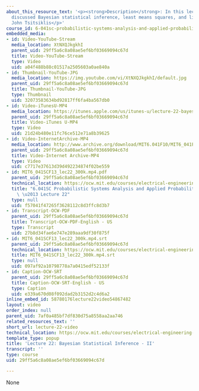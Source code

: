 ```yaml
---
about_this_resource_text: '<p><strong>Description</strong>: In this lecture, the professor
  discussed Bayesian statistical inference, least means squares, and linear LMS estimation.</p>  <p><strong>Instructor</strong>:
  John Tsitsiklis</p>'
course_id: 6-041sc-probabilistic-systems-analysis-and-applied-probability-fall-2013
embedded_media:
- id: Video-YouTube-Stream
  media_location: XtNXQJkgkhI
  parent_uid: 29ff5a6c8a08ae5ef6bf03669094c67d
  title: Video-YouTube-Stream
  type: Video
  uid: a04f488b88c01517a2505603a0ae840a
- id: Thumbnail-YouTube-JPG
  media_location: https://img.youtube.com/vi/XtNXQJkgkhI/default.jpg
  parent_uid: 29ff5a6c8a08ae5ef6bf03669094c67d
  title: Thumbnail-YouTube-JPG
  type: Thumbnail
  uid: 32073583634bd92817ff6fa4ba567db0
- id: Video-iTunesU-MP4
  media_location: https://itunes.apple.com/us/itunes-u/lecture-22-bayesian-statistical/id577778306?i=123745456
  parent_uid: 29ff5a6c8a08ae5ef6bf03669094c67d
  title: Video-iTunes U-MP4
  type: Video
  uid: 21d24b480e11fc76ce512e71a8b39625
- id: Video-InternetArchive-MP4
  media_location: http://www.archive.org/download/MIT6.041F10/MIT6_041F11_lec22_300k.mp4
  parent_uid: 29ff5a6c8a08ae5ef6bf03669094c67d
  title: Video-Internet Archive-MP4
  type: Video
  uid: c7717e37613d39d492234874f02be559
- id: MIT6_041SCF13_lec22_300k.mp4.pdf
  parent_uid: 29ff5a6c8a08ae5ef6bf03669094c67d
  technical_location: https://ocw.mit.edu/courses/electrical-engineering-and-computer-science/6-041sc-probabilistic-systems-analysis-and-applied-probability-fall-2013/resource-index/lecture-videos/lecture-22-video/MIT6_041SCF13_lec22_300k.mp4.pdf
  title: "6.041SC Probabilistic Systems Analysis and Applied Probability, Fall 2013Transcript\
    \ \u2013 Lecture 22"
  type: null
  uid: f57041f47265f3628112c8d3ffc8d3b7
- id: Transcript-OCW-PDF
  parent_uid: 29ff5a6c8a08ae5ef6bf03669094c67d
  title: Transcript-OCW-PDF-English - US
  type: Transcript
  uid: 27b8d34fae6e747e289aaa9df30f875f
- id: MIT6_041SCF13_lec22_300k.mp4.srt
  parent_uid: 29ff5a6c8a08ae5ef6bf03669094c67d
  technical_location: https://ocw.mit.edu/courses/electrical-engineering-and-computer-science/6-041sc-probabilistic-systems-analysis-and-applied-probability-fall-2013/resource-index/lecture-videos/lecture-22-video/MIT6_041SCF13_lec22_300k.mp4.srt
  title: MIT6_041SCF13_lec22_300k.mp4.srt
  type: null
  uid: 097af92a10798778a7a0415edf52133f
- id: Caption-OCW-SRT
  parent_uid: 29ff5a6c8a08ae5ef6bf03669094c67d
  title: Caption-OCW-SRT-English - US
  type: Caption
  uid: e339a670d08f092dad2b3152d2c4d6a2
inline_embed_id: 58780176lecture22video54867482
layout: video
order_index: null
parent_uid: 7af0a485bf7df830d75a8558aa2aa746
related_resources_text: ''
short_url: lecture-22-video
technical_location: https://ocw.mit.edu/courses/electrical-engineering-and-computer-science/6-041sc-probabilistic-systems-analysis-and-applied-probability-fall-2013/resource-index/lecture-videos/lecture-22-video
template_type: popup
title: 'Lecture 22: Bayesian Statistical Inference - II'
transcript: ''
type: course
uid: 29ff5a6c8a08ae5ef6bf03669094c67d

---
```

None